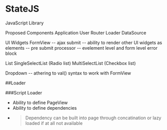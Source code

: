 StateJS
=======

JavaScript Library

Proposed Components
Application
User
Router
Loader
DataSource


UI Widgets
FormView
  -- ajax submit
  -- ability to render other UI widgets as elements
  -- pre submit processor
  -- evelement level and form level error block

List
SingleSelectList (Radio list)
MultiSelectList (Checkbox list)

Dropdown
  -- athering to val() syntax to work with FormView



##Loader

###Script Loader

* Ability to define PageView
* Ability to define dependencies
* > Dependency can be built into page through concatination or lazy loaded if at all not available
